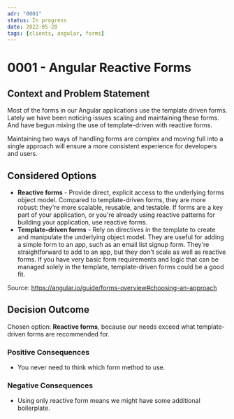 ```yaml
---
adr: "0001"
status: In progress
date: 2022-05-28
tags: [clients, angular, forms]
---
```


# 0001 - Angular Reactive Forms

<AdrTable frontMatter={frontMatter}></AdrTable>

## Context and Problem Statement

Most of the forms in our Angular applications use the template driven forms. Lately we have been
noticing issues scaling and maintaining these forms. And have begun mixing the use of
template-driven with reactive forms.

Maintaining two ways of handling forms are complex and moving full into a single approach will
ensure a more consistent experience for developers and users.

## Considered Options

- **Reactive forms** - Provide direct, explicit access to the underlying forms object model.
  Compared to template-driven forms, they are more robust: they're more scalable, reusable, and
  testable. If forms are a key part of your application, or you're already using reactive patterns
  for building your application, use reactive forms.
- **Template-driven forms** - Rely on directives in the template to create and manipulate the
  underlying object model. They are useful for adding a simple form to an app, such as an email list
  signup form. They're straightforward to add to an app, but they don't scale as well as reactive
  forms. If you have very basic form requirements and logic that can be managed solely in the
  template, template-driven forms could be a good fit.

Source: https://angular.io/guide/forms-overview#choosing-an-approach

## Decision Outcome

Chosen option: **Reactive forms**, because our needs exceed what template-driven forms are
recommended for.

### Positive Consequences

- You never need to think which form method to use.

### Negative Consequences

- Using only reactive form means we might have some additional boilerplate.
